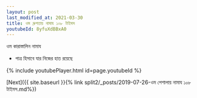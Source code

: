 ```yaml
---
layout: post
last_modified_at: 2021-03-30
title: ওম দ্রুপতায় নামায ১০৮ টাইমস
youtubeId: 8yfuXdBBxA0
---
```

 
 
 ওম কারাস্তালিন নামায  
 
 -  পাত্র হিসাবে যার নিজের হাত রয়েছে 
 
  
 
  
 
 
 
 
 
 


{% include youtubePlayer.html id=page.youtubeId %}
 
[Next]({{ site.baseurl }}{% link  split2/_posts/2019-07-26-ওম পেশালায় নামায ১০৮ টাইমস.md%})
 
